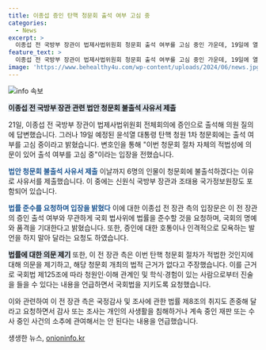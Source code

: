 ```yaml
---
title: 이종섭 증인 탄핵 청문회 출석 여부 고심 중
categories:
  - News
excerpt: >
  이종섭 전 국방부 장관이 법제사법위원회 청문회 출석 여부를 고심 중인 가운데, 19일에 열리는 윤석열 대통령 탄핵 청원 1차 청문회에 증인으로 채택된 이종섭 측은 청문회 절차의 적법성에 의문을 제기하고, 출석할지 여부를 결정 중이라고 전했다. 또한, 다수 인물들이 청문회에 불출석할 것임을 사유서를 통해 밝히며, 국회 법사위에 대한 법률 준수를 요구했다. 특히 이전 장관은 청문회관련 법적 의문을 제기하며, 국회법 등 법률을 준수해 달라고 요구했다.
feature_text: >
  이종섭 전 국방부 장관이 법제사법위원회 청문회 출석 여부를 고심 중인 가운데, 19일에 열리는 윤석열 대통령 탄핵 청원 1차 청문회에 증인으로 채택된 이종섭 측은 청문회 절차의 적법성에 의문을 제기하고, 출석할지 여부를 결정 중이라고 전했다. 또한, 다수 인물들이 청문회에 불출석할 것임을 사유서를 통해 밝히며, 국회 법사위에 대한 법률 준수를 요구했다. 특히 이전 장관은 청문회관련 법적 의문을 제기하며, 국회법 등 법률을 준수해 달라고 요구했다.
image: 'https://www.behealthy4u.com/wp-content/uploads/2024/06/news.jpg'
---
```


<p><img src="https://www.behealthy4u.com/wp-content/uploads/2024/06/news.jpg" alt="info 속보" /></p>

<p><b><span style="background-color: #21538527;">이종섭 전 국방부 장관 관련 법안 청문회 불출석 사유서 제출</span></b></p>

<p>21일, 이종섭 전 국방부 장관이 법제사법위원회 전체회의에 증인으로 출석해 의원 질의에 답변했습니다. 그러나 19일 예정된 윤석열 대통령 탄핵 청원 1차 청문회에는 출석 여부를 고심 중이라고 밝혔습니다. 변호인을 통해 "이번 청문회 절차 자체의 적법성에 의문이 있어 출석 여부를 고심 중"이라는 입장을 전했습니다.</p>

<p><b><span style="color: #1a5490;">법안 청문회 불출석 사유서 제출</span></b>
이날까지 6명의 인물이 청문회에 불출석하겠다는 이유로 사유서를 제출했습니다. 이 중에는 신원식 국방부 장관과 조태용 국가정보원장도 포함되어 있습니다.</p>

<p><b><span style="color: #1a5490;">법률 준수를 요청하며 입장을 밝혔다</span></b>
이에 대한 이종섭 전 장관 측의 입장문은 이 전 장관의 증인 출석 여부와 무관하게 국회 법사위에 법률을 준수할 것을 요청하며, 국회의 명예와 품격을 기대한다고 밝혔습니다. 또한, 증인에 대한 호통이나 인격적으로 모욕하는 발언을 하지 말아 달라는 요청도 하였습니다.</p>

<p><b><span style="background-color: #21538527;">법률에 대한 의문 제기</span></b>
또한, 이 전 장관 측은 이번 탄핵 청문회 절차가 적법한 것인지에 대해 의문을 제기하고, 해당 청문회 개최의 법적 근거가 없다고 주장했습니다. 이를 근거로 국회법 제125조에 따라 청원인·이해 관계인 및 학식·경험이 있는 사람으로부터 진술을 들을 수 있다는 내용을 언급하면서 국회법을 지키도록 요청했습니다.</p>

<p>이와 관련하여 이 전 장관 측은 국정감사 및 조사에 관한 법률 제8조의 취지도 존중해 달라고 요청하면서 감사 또는 조사는 개인의 사생활을 침해하거나 계속 중인 재판 또는 수사 중인 사건의 소추에 관여해서는 안 된다는 내용을 언급했습니다.</p>
생생한 뉴스, <a href="https://onioninfo.kr" rel="dofollow">onioninfo.kr</a>



